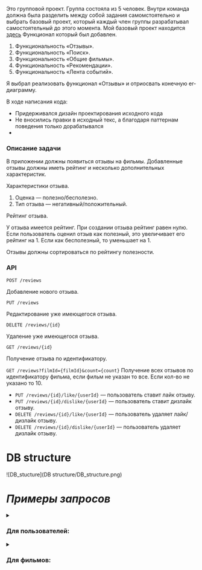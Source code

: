 Это групповой проект. Группа состояла из 5 человек. Внутри команда должна была разделить между собой задания 
самомстоятельно и выбрать базовый проект, который каждый член группы разрабатывал самостоятельный до этого момента.
Мой базовый проект находится [здесь](#https://github.com/AmirKhus/java-filmorate)
Функционал который был добавлен.

1. Функциональность «Отзывы».
2. Функциональность «Поиск».
3. Функциональность «Общие фильмы».
4. Функциональность «Рекомендации».
5. Функциональность «Лента событий».

Я выбрал реализовать функционал «Отзывы» и отриосвать конечную er-диаграмму.

В ходе написания кода:
* Придерживался дизайн проектирования исходного кода
* Не вносились правки в исходный текс, а благодаря паттернам поведения только дорабатывался
* 
### Описание задачи

В приложении должны появиться отзывы на фильмы. Добавленные отзывы должны иметь рейтинг и несколько дополнительных характеристик.

Характеристики отзыва.

1. Оценка — полезно/бесполезно.
2. Тип отзыва — негативный/положительный.

Рейтинг отзыва.

У отзыва имеется рейтинг. При создании отзыва рейтинг равен нулю. Если пользователь оценил отзыв как полезный, это увеличивает его рейтинг на 1. Если как бесполезный, то уменьшает на 1.

Отзывы должны сортироваться по рейтингу полезности.

### API

`POST /reviews`

Добавление нового отзыва.

`PUT /reviews`

Редактирование уже имеющегося отзыва.

`DELETE /reviews/{id}`

Удаление уже имеющегося отзыва.

`GET /reviews/{id}`

Получение отзыва по идентификатору.

`GET /reviews?filmId={filmId}&count={count}`
Получение всех отзывов по идентификатору фильма, если фильм не указан то все. Если кол-во не указано то 10.

- `PUT /reviews/{id}/like/{userId}`  — пользователь ставит лайк отзыву.
- `PUT /reviews/{id}/dislike/{userId}`  — пользователь ставит дизлайк отзыву.
- `DELETE /reviews/{id}/like/{userId}`  — пользователь удаляет лайк/дизлайк отзыву.
- `DELETE /reviews/{id}/dislike/{userId}`  — пользователь удаляет дизлайк отзыву.


# DB structure

![DB_stucture](DB structure/DB_structure.png)

# ***Примеры запросов***
<details>
  <summary><h3>Для пользователей:</h3></summary>

* Получение друзей

``` SQL
  SELECT *
  FROM friendship
  WHERE user_id = 3 
  AND state_of_friendship = true;
```
* Получение общих друзей у двух пользователей 
```` SQL
  SELECT * FROM users AS us
  JOIN FRIENDSHIP AS fr1 ON us.user_id = fr1.friend_id
  JOIN FRIENDSHIP AS fr2 ON us.user_id = fr2.friend_id
  WHERE fr1.user_id = ? AND fr2.user_id = ?;
 ```` 
* создание пользователя
```SQL
INSERT INTO users (email, login, name, birthday)
VALUES ( ?, ?, ?, ? );
```
* редактирование пользователя
```SQL
UPDATE users
SET email = ?,
    login = ?,
    name = ?,
    birthday = ?
WHERE user_id = ?
```
* получение списка всех пользователей
```SQL
SELECT *
FROM users
```

</details>

<details>
  <summary><h3>Для фильмов:</h3></summary>

* получение списка 10 популярных фильмов
````SQL
  SELECT f.film_id, f.film_name, f.description, f.release_date, f.duration,r.mpa_id, r.mpa_name
  FROM films AS f
  JOIN rating AS r ON f.mpa_id = r.mpa_id
  LEFT JOIN FILM_LIKE AS l ON f.film_id = l.film_id
  GROUP BY f.film_id
  ORDER BY COUNT(l.user_id) DESC
  LIMIT 10;
````

* создание фильма
```SQL
INSERT INTO films (name, description, release_date, duration_in_minutes, mpa_rating_id)
VALUES (?, ?, ?, ?, ?)
```
* редактирование фильма
```SQL
UPDATE films
SET name = ?,
    description = ?,
    release_date = ?,
    duration_in_minutes = ?,
    mpa_rating_id = ?
WHERE film_id = ?
```
* получение списка всех фильмов
```SQL
SELECT films.*, mpa_rating.mpa_name, COUNT(film_likes.user_id) AS rate
FROM films
LEFT JOIN mpa_rating ON films.mpa_rating_id = mpa_rating.mpa_rating_id
LEFT JOIN film_likes ON films.film_id = film_likes.film_id
GROUP BY films.film_id
ORDER BY films.film_id
```
</details>